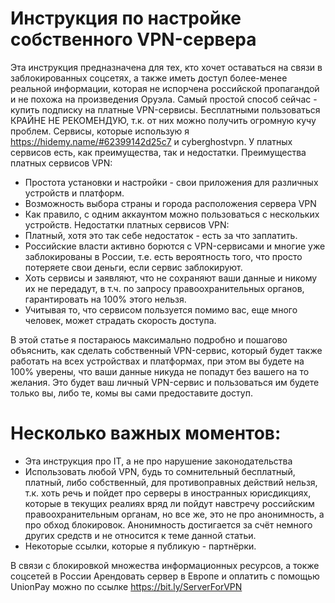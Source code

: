 # Инструкция по настройке собственного VPN-сервера
Эта инструкция предназначена для тех, кто хочет оставаться на связи в заблокированных соцсетях, а также иметь доступ более-менее реальной информации, которая не испорчена российской пропагандой и не похожа на произведения Оруэла. 
Самый простой способ сейчас - купить подписку на платные VPN-сервисы. Бесплатными пользоваться КРАЙНЕ НЕ РЕКОМЕНДУЮ, т.к. от них можно получить огромную кучу проблем.
Сервисы, которые использую я https://hidemy.name/#62399142d25c7 и cyberghostvpn. 
У платных сервисов есть, как преимущества, так и недостатки.
Преимущества платных сервисов VPN:
- Простота установки и настройки - свои приложения для различных устройств и платформ.
- Возможность выбора страны и города расположения сервера VPN
- Как правило, с одним аккаунтом можно пользоваться с нескольких устройств.
Недостатки платных сервисов VPN:
- Платный, хотя это так себе недостаток - есть за что заплатить.
- Российские власти активно борются с VPN-сервисами и многие уже заблокированы в России, т.е. есть вероятность того, что просто потеряете свои деньги, если сервис заблокируют.
- Хоть сервисы и заявляют, что не сохраняют ваши данные и никому их не передадут, в т.ч. по запросу правоохранительных органов, гарантировать на 100% этого нельзя.
- Учитывая то, что сервисом пользуется помимо вас, еще много человек, может страдать скорость доступа.

В этой статье я постараюсь максимально подробно и пошагово объяснить, как сделать собственный VPN-сервис, который будет также работать на всех устройствах и платформах, при этом вы будете на 100% уверены, что ваши данные никуда не попадут без вашего на то желания. Это будет ваш личный VPN-сервис и пользоваться им будете только вы, либо те, комы вы сами предоставите доступ.
# Несколько важных моментов:
- Эта инструкция про IT, а не про нарушение законодательства
- Использовать любой VPN, будь то сомнительный бесплатный, платный, либо собственный, для противоправных действий нельзя, т.к. хоть речь и пойдет про серверы в иностранных юрисдикциях, которые в текущих реалиях вряд ли пойдут навстречу российским правоохранительным органам, но все же, это не про анонимность, а про обход блокировок. Анонимность достигается за счёт немного других средств и не относится к теме данной статьи.
- Некоторые ссылки, которые я публикую - партнёрки.

В связи с блокировкой множества информационных ресурсов, а токже соцсетей в России
Арендовать сервер в Европе и оплатить с помощью UnionPay можно по ссылке https://bit.ly/ServerForVPN
